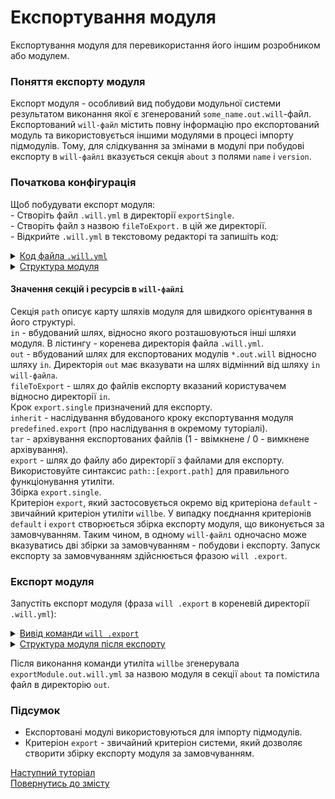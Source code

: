 # Експортування модуля

Експортування модуля для перевикористання його іншим розробником або модулем.

### Поняття експорту модуля
Експорт модуля - особливий вид побудови модульної системи результатом виконання якої є згенерований `some_name.out.will`-файл. Експортований `will-файл` містить повну інформацію про експортований модуль та використовується іншими модулями в процесі імпорту підмодулів. Тому, для слідкування за змінами в модулі при побудові експорту в `will-файлі` вказується секція `about` з полями `name` i `version`.  

### Початкова конфігурація
Щоб побудувати експорт модуля:  
\- Створіть файл `.will.yml` в директорії `exportSingle`.  
\- Створіть файл з назвою `fileToExport.` в цій же директорії.   
\- Відкрийте `.will.yml` в текстовому редакторі та запишіть код:   

<details>
  <summary><u>Код файла <code>.will.yml</code></u></summary>

```yaml
about :
  name : exportModule
  description : "To export single file"
  version : 0.0.1

path :
  in : '.'
  out : 'out'
  fileToExport : 'fileToExport'

step  :
  export.single :
    inherit : predefined.export
    export : path::fileToExport
    tar : 0

build :
  export.single :
    criterion :
      default : 1
      export : 1
    steps :
      - export.single
```

</details>
<details>
  <summary><u>Структура модуля</u></summary>

```
exportSingle
     ├── fileToExport
     └── .will.yml

```

</details>


#### Значення секцій і ресурсів в `will-файлі`
Секція `path` описує карту шляхів модуля для швидкого орієнтування в його структурі.  
`in` - вбудований шлях, відносно якого розташовуються інші шляхи модуля. В лістингу - коренева директорія файла `.will.yml`.  
`out` - вбудований шлях для експортованих модулів `*.out.will` відносно шляху `in`. Директорія `out` має вказувати на шлях відмінний від шляху `in` `will-файла`.   
`fileToExport` - шлях до файлів експорту вказаний користувачем відносно директорії `in`.  
Крок `export.single` призначений для експорту.  
`inherit` - наслідування вбудованого кроку експортування модуля `predefined.export` (про наслідування в окремому туторіалі).  
`tar` - архівування експортованих файлів (1 - ввімкнене / 0 - вимкнене архівування).  
`export` - шлях до файлу або директорії з файлами для експорту. Використовуйте синтаксис `path::[export.path]` для правильного функціонування утиліти.  
Збірка `export.single`.  
Критеріон `export`, який застосовується окремо від критеріона `default` - звичайний критеріон утиліти `willbe`. У випадку поєднання критеріонів `default` і `export` створюється збірка експорту модуля, що виконується за замовчуванням. Таким чином, в одному `will-файлі` одночасно може вказуватись дві збірки за замовчуванням - побудови і експорту. Запуск експорту за замовчуванням здійснюється фразою `will .export`.  

### Експорт модуля
Запустіть експорт модуля (фраза `will .export` в кореневій директорії `.will.yml`):

<details>
  <summary><u>Вивід команди <code>will .export</code></u></summary>

```
[user@user ~]$ will .export
...
 Exporting export.single
   + Write out will-file /path_to_file/out/exportModule.out.will.yml
   + Exported export.single with 1 files in 0.705s
  Exported export.single in 0.752s
```

</details>
<details>
  <summary><u>Структура модуля після експорту</u></summary>

```
exportSingle
     ├── out
     │    └── exportModule.out.will.yml
     ├── fileToExport
     └── .will.yml

```

</details>


Після виконання команди утиліта `willbe` згенерувала `exportModule.out.will.yml` за назвою модуля в секції `about` та помістила файл в директорію `out`.

### Підсумок
- Експортовані модулі використовуються для імпорту підмодулів.  
- Критеріон `export` - звичайний критеріон системи, який дозволяє створити збірку експорту модуля за замовчуванням.  

[Наступний туторіал](LocalSubmodulesImporting.md)  
[Повернутись до змісту](../README.md#tutorials)
